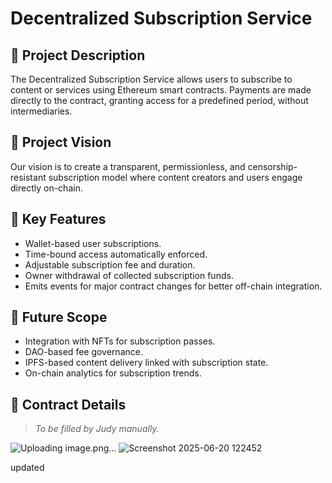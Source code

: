 # Decentralized Subscription Service

## 📄 Project Description
The Decentralized Subscription Service allows users to subscribe to content or services using Ethereum smart contracts. Payments are made directly to the contract, granting access for a predefined period, without intermediaries.

## 🌟 Project Vision
Our vision is to create a transparent, permissionless, and censorship-resistant subscription model where content creators and users engage directly on-chain.

## 🔑 Key Features
- Wallet-based user subscriptions.
- Time-bound access automatically enforced.
- Adjustable subscription fee and duration.
- Owner withdrawal of collected subscription funds.
- Emits events for major contract changes for better off-chain integration.

## 🔮 Future Scope
- Integration with NFTs for subscription passes.
- DAO-based fee governance.
- IPFS-based content delivery linked with subscription state.
- On-chain analytics for subscription trends.

## 📜 Contract Details
> _To be filled by Judy manually._

![Uploading image.png…]()
![Screenshot 2025-06-20 122452](https://github.com/user-attachments/assets/4590f81a-3887-4010-b376-a9406a9edf86)

updated
